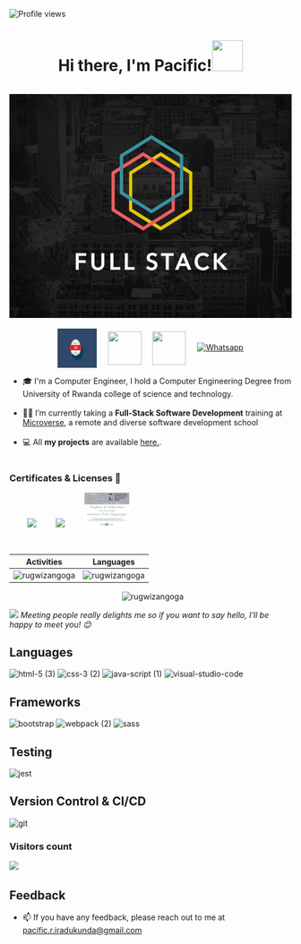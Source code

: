 ![Profile views](https://komarev.com/ghpvc/?username=rugwizangoga&color=blue)
<h1 align="center">Hi there, I'm Pacific!<img src="https://github.com/mitul3737/mitul3737/blob/main/Wave.gif" height="55px" width="55px"><br><br>
<img  align="center"  src="./fullstack.jpg" height="400" width="700"  />
<br>
</h1>

<!-- Social icons section -->
<p align="center">
 <a  href="https://www.linkedin.com/in/iradukunda-pacific-rugwizangoga"  target="_blank">
<img  align="center"  src="./comptia A+.png" height="70"  width="70"  /></a>
&#8287;&#8287;&#8287;
<a  href="https://twitter.com/IRugwizangoga"  target="_blank">
<img  align="center"  src="https://user-images.githubusercontent.com/98466955/195566671-f3328fbe-1b77-4500-b6fb-b9d92fa9c011.gif" height="60"  width="60"  /></a>
&#8287;&#8287;&#8287;
<a href="mailto:jaamanu@gmail.com" target="_blank">
<img  align="center"  src="https://user-images.githubusercontent.com/98466955/195565804-e5ee1df3-f584-4b6a-af87-581db17d3d77.gif"  height="60"  width="60"  /></a> 
&#8287;&#8287;&#8287;
<a href="https://api.whatsapp.com/send?phone=250784192238" target="_blank"><img src="https://img.shields.io/badge/WhatsApp-25D366?style=for-the-badge&logo=whatsapp&logoColor=white" alt="Whatsapp"></a>

- 🎓 I'm a Computer Engineer, I hold a Computer Engineering Degree from University of Rwanda college of science and technology.</br><br>
-  👩‍💻 I’m currently taking a **Full-Stack Software Development** training at 
[Microverse](https://www.microverse.org/), a remote and diverse software development school<br></br>
- 💻 All **my projects** are available [here.](https://github.com/rugwizangoga?tab=repositories).<br><br>

### Certificates & Licenses 🥇
 <p align="left">
   &nbsp; &nbsp; &nbsp; &nbsp; <a href="https://www.credly.com/earner/earned/badge/2b5752f8-fbb1-4116-a4fc-1528de7c0d68" target="blank"><img src="https://user-images.githubusercontent.com/98466955/195572972-55d4ac48-a8b3-4ce6-ac6c-b5fa18b7eff4.png" width="80"></a> 
    &nbsp; &nbsp; &nbsp; &nbsp; <a href="https://www.credly.com/badges/c98aaf03-d3d4-4f09-9be5-0e33fd264a76" target="blank"><img src="https://user-images.githubusercontent.com/98466955/195572345-2ed06552-1533-41c5-b646-e32254595890.png" width="80"></a> 
   &nbsp; &nbsp; &nbsp; &nbsp; <a href="#" target="blank"><img src="./pacific.r.iradukunda@gmail.com.png" width="80"></a>

 </p>   
  

<p align="center">&nbsp;
 
| Activities  |   Languages  |
| ----------- | ------------ |
| <img align="center" src="https://github-readme-stats.vercel.app/api?username=rugwizangoga&show_icons=true&theme=tokyonight" alt="rugwizangoga" width="410" /> | <img align="center" src="https://github-readme-stats.vercel.app/api/top-langs?username=rugwizangoga&show_icons=true&theme=tokyonight&layout=compact" alt="rugwizangoga" width="410" />|
</p>
<p align="center">&nbsp;
<img  width:"500" align="center" src="https://github-readme-streak-stats.herokuapp.com/?user=rugwizangoga&" alt="rugwizangoga" />
  </p>
<img  src="https://media.giphy.com/media/LnQjpWaON8nhr21vNW/giphy.gif" width="40"> <em>Meeting people really delights me so if you want to say hello, I'll be happy to meet you! 😊 </em>



## Languages 
![html-5 (3)](https://user-images.githubusercontent.com/98466955/195468583-f1d0a3cc-e0d1-4626-8b11-10f58a3d8486.png)
![css-3 (2)](https://user-images.githubusercontent.com/98466955/195469125-5644400c-732b-4a43-a4e0-8c9213d84743.png)
![java-script (1)](https://user-images.githubusercontent.com/98466955/195469780-9aed5f72-82d8-4a93-ad21-2b6327b47b32.png)
![visual-studio-code](https://user-images.githubusercontent.com/98466955/195476626-69c30c8b-ca99-4e6d-88dc-1c9bad957454.png)

## Frameworks
![bootstrap](https://user-images.githubusercontent.com/98466955/195473368-f4b048b7-e3af-4cd3-a90f-f85834d4628a.png)
![webpack (2)](https://user-images.githubusercontent.com/98466955/195474253-40bebee2-5e4c-4503-8875-629961cd7b15.png)
![sass](https://user-images.githubusercontent.com/98466955/195476359-9250572e-a9c4-4f56-b400-aa49b9676403.png)


## Testing
![jest](https://user-images.githubusercontent.com/98466955/195473686-757890dd-97c6-414f-8d88-37ed3e6dfba4.png)

## Version Control & CI/CD
![git](https://user-images.githubusercontent.com/98466955/195476809-1dbe8838-a259-4cd5-a520-08a2d73a5b3d.png)


<h3> Visitors count </h3>
<img src="https://profile-counter.glitch.me/rugwizangoga/count.svg" /><br/>


## Feedback

- 📫 If you have any feedback, please reach out to me at pacific.r.iradukunda@gmail.com